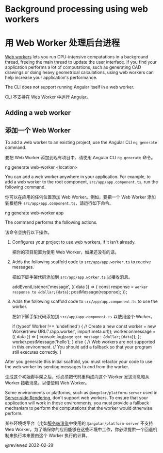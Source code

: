 # Background processing using web workers

# 用 Web Worker 处理后台进程

[Web workers](https://developer.mozilla.org/docs/Web/API/Web_Workers_API) lets you run CPU-intensive computations in a background thread, freeing the main thread to update the user interface.
If you find your application performs a lot of computations, such as generating CAD drawings or doing heavy geometrical calculations, using web workers can help increase your application's performance.

<div class="alert is-helpful">

The CLI does not support running Angular itself in a web worker.

CLI 不支持在 Web Worker 中运行 Angular。

</div>

## Adding a web worker

## 添加一个 Web Worker

To add a web worker to an existing project, use the Angular CLI `ng generate` command.

要把 Web Worker 添加到现有项目中，请使用 Angular CLI `ng generate` 命令。

<code-example format="shell" language="shell">

ng generate web-worker &lt;location&gt;

</code-example>

You can add a web worker anywhere in your application.
For example, to add a web worker to the root component, `src/app/app.component.ts`, run the following command.

你可以在应用的任何位置添加 Web Worker。例如，要把一个 Web Worker 添加到根组件 `src/app/app.component.ts`，请运行如下命令。

<code-example format="shell" language="shell">

ng generate web-worker app

</code-example>

The command performs the following actions.

该命令会执行以下操作。

1. Configures your project to use web workers, if it isn't already.

   把你的项目配置为使用 Web Worker，如果还没有的话。

1. Adds the following scaffold code to `src/app/app.worker.ts` to  receive messages.

   把如下脚手架代码添加到 `src/app/app.worker.ts` 以接收消息。

   <code-example language="typescript" header="src/app/app.worker.ts">

   addEventListener('message', ({ data }) =&gt; {
     const response = `worker response to &dollar;{data}`;
     postMessage(response);
   });

   </code-example>

1. Adds the following scaffold code to `src/app/app.component.ts` to use the worker.

   把如下脚手架代码添加到 `src/app/app.component.ts` 以使用这个 Worker。

   <code-example language="typescript" header="src/app/app.component.ts">

   if (typeof Worker !== 'undefined') {
     // Create a new
     const worker = new Worker(new URL('./app.worker', import.meta.url));
     worker.onmessage = ({ data }) =&gt; {
       console.log(`page got message: &dollar;{data}`);
     };
     worker.postMessage('hello');
   } else {
     // Web workers are not supported in this environment.
     // You should add a fallback so that your program still executes correctly.
   }

   </code-example>

After you generate this initial scaffold, you must refactor your code to use the web worker by sending messages to and from the worker.

生成这个初始脚手架之后，你必须把代码重构成向这个 Worker 发送消息和从 Worker 接收消息，以便使用 Web Worker。

<div class="alert is-important">

Some environments or platforms, such as `@angular/platform-server` used in [Server-side Rendering](guide/universal), don't support web workers.
To ensure that your application will work in these environments, you must provide a fallback mechanism to perform the computations that the worker would otherwise perform.

某些环境或平台（比如[服务端渲染](guide/universal)中使用的 `@angular/platform-server` 不支持 Web Worker。为了确保你的应用能够在这些环境中工作，你必须提供一个回退机制来执行本来要由这个 Worker 执行的计算。

</div>

<!-- links -->

<!-- external links -->

<!-- end links -->

@reviewed 2022-02-28